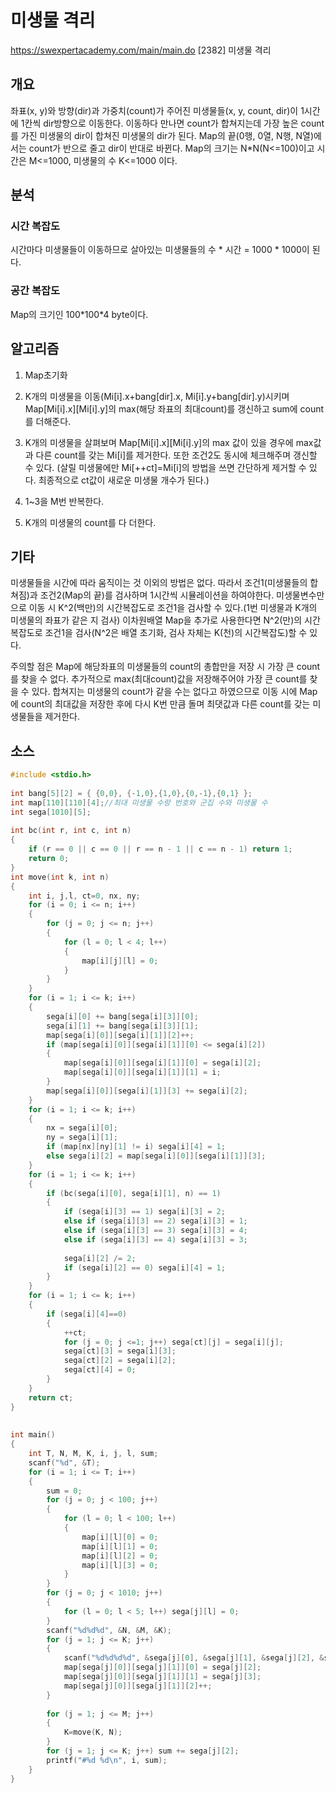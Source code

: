 # 미생물 격리

https://swexpertacademy.com/main/main.do [2382] 미생물 격리

## 개요

좌표(x, y)와 방향(dir)과 가중치(count)가 주어진 미생물들(x, y, count, dir)이 1시간에 1칸씩 dir방향으로 이동한다. 이동하다 만나면 count가 합쳐지는데 가장 높은 count를 가진 미생물의 dir이 합쳐진 미생물의 dir가 된다. Map의 끝(0행, 0열, N행, N열)에서는 count가 반으로 줄고 dir이 반대로 바뀐다. Map의 크기는 N*N(N<=100)이고 시간은 M<=1000, 미생물의 수 K<=1000 이다.

## 분석

### 시간 복잡도

시간마다 미생물들이 이동하므로 살아있는 미생물들의 수 \* 시간 = 1000 * 1000이 된다.

### 공간 복잡도

Map의 크기인 100\*100\*4 byte이다.

## 알고리즘

1. Map초기화

2. K개의 미생물을 이동(Mi[i].x+bang[dir].x, Mi[i].y+bang[dir].y)시키며 Map\[Mi\[i].x][Mi[i].y]의 max(해당 좌표의 최대count)를 갱신하고 sum에 count를 더해준다.

3. K개의 미생물을 살펴보며 Map\[Mi\[i].x][Mi[i].y]의 max 값이 있을 경우에 max값과 다른 count를 갖는 Mi[i]를 제거한다. 또한 조건2도 동시에 체크해주며 갱신할 수 있다. (살릴 미생물에만 Mi[++ct]=Mi[i]의 방법을 쓰면 간단하게 제거할 수 있다. 최종적으로 ct값이 새로운 미생물 개수가 된다.)

4. 1~3을 M번 반복한다.

5. K개의 미생물의 count를 다 더한다.

## 기타

미생물들을 시간에 따라 움직이는 것 이외의 방법은 없다. 따라서 조건1(미생물들의 합쳐짐)과 조건2(Map의 끝)를 검사하며 1시간씩 시뮬레이션을 하여야한다. 미생물변수만으로 이동 시 K^2(백만)의 시간복잡도로 조건1을 검사할 수 있다.(1번 미생물과 K개의 미생물의 좌표가 같은 지 검사) 이차원배열 Map을 추가로 사용한다면 N^2(만)의 시간복잡도로 조건1을 검사(N^2은 배열 초기화, 검사 자체는 K(천)의 시간복잡도)할 수 있다.

 

주의할 점은 Map에 해당좌표의 미생물들의 count의 총합만을 저장 시 가장 큰 count를 찾을 수 없다. 추가적으로 max(최대count)값을 저장해주어야 가장 큰 count를 찾을 수 있다. 합쳐지는 미생물의 count가 같을 수는 없다고 하였으므로 이동 시에 Map에 count의 최대값을 저장한 후에 다시 K번 만큼 돌며 최댓값과 다른 count를 갖는 미생물들을 제거한다.

## 소스

```c
#include <stdio.h>
 
int bang[5][2] = { {0,0}, {-1,0},{1,0},{0,-1},{0,1} };
int map[110][110][4];//최대 미생물 수랑 번호와 군집 수와 미생물 수
int sega[1010][5];
 
int bc(int r, int c, int n)
{
    if (r == 0 || c == 0 || r == n - 1 || c == n - 1) return 1;
    return 0;
}
int move(int k, int n)
{
    int i, j,l, ct=0, nx, ny;
    for (i = 0; i <= n; i++)
    {
        for (j = 0; j <= n; j++)
        {
            for (l = 0; l < 4; l++)
            {
                map[i][j][l] = 0;
            }
        }
    }
    for (i = 1; i <= k; i++)
    {
        sega[i][0] += bang[sega[i][3]][0];
        sega[i][1] += bang[sega[i][3]][1];
        map[sega[i][0]][sega[i][1]][2]++;
        if (map[sega[i][0]][sega[i][1]][0] <= sega[i][2])
        {
            map[sega[i][0]][sega[i][1]][0] = sega[i][2];
            map[sega[i][0]][sega[i][1]][1] = i;
        }
        map[sega[i][0]][sega[i][1]][3] += sega[i][2];
    }
    for (i = 1; i <= k; i++)
    {
        nx = sega[i][0];
        ny = sega[i][1];
        if (map[nx][ny][1] != i) sega[i][4] = 1;
        else sega[i][2] = map[sega[i][0]][sega[i][1]][3];
    }
    for (i = 1; i <= k; i++)
    {
        if (bc(sega[i][0], sega[i][1], n) == 1)
        {
            if (sega[i][3] == 1) sega[i][3] = 2;
            else if (sega[i][3] == 2) sega[i][3] = 1;
            else if (sega[i][3] == 3) sega[i][3] = 4;
            else if (sega[i][3] == 4) sega[i][3] = 3;
 
            sega[i][2] /= 2;
            if (sega[i][2] == 0) sega[i][4] = 1;
        }
    }
    for (i = 1; i <= k; i++)
    {
        if (sega[i][4]==0)
        {
            ++ct;
            for (j = 0; j <=1; j++) sega[ct][j] = sega[i][j];
            sega[ct][3] = sega[i][3];
            sega[ct][2] = sega[i][2];
            sega[ct][4] = 0;
        }
    }
    return ct;
}
 
 
int main()
{
    int T, N, M, K, i, j, l, sum;
    scanf("%d", &T);
    for (i = 1; i <= T; i++)
    {
        sum = 0;
        for (j = 0; j < 100; j++)
        {
            for (l = 0; l < 100; l++)
            {
                map[i][l][0] = 0;
                map[i][l][1] = 0;
                map[i][l][2] = 0;
                map[i][l][3] = 0;
            }
        }
        for (j = 0; j < 1010; j++)
        {
            for (l = 0; l < 5; l++) sega[j][l] = 0;
        }
        scanf("%d%d%d", &N, &M, &K);
        for (j = 1; j <= K; j++)
        {
            scanf("%d%d%d%d", &sega[j][0], &sega[j][1], &sega[j][2], &sega[j][3]);
            map[sega[j][0]][sega[j][1]][0] = sega[j][2];
            map[sega[j][0]][sega[j][1]][1] = sega[j][3];
            map[sega[j][0]][sega[j][1]][2]++;
        }
         
        for (j = 1; j <= M; j++)
        {
            K=move(K, N);
        }
        for (j = 1; j <= K; j++) sum += sega[j][2];
        printf("#%d %d\n", i, sum);
    }
}
```

